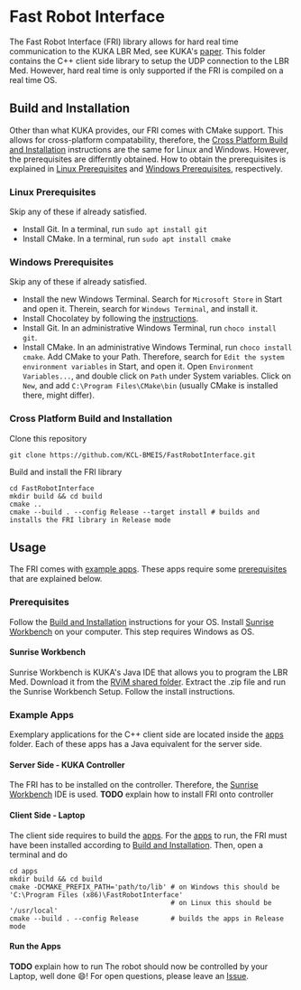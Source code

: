 # Fast Robot Interface
The Fast Robot Interface (FRI) library allows for hard real time communication to the KUKA LBR Med, see KUKA's [paper](http://www.best-of-robotics.org/pages/publications/KUKA_FRI_from_WS_Proceedings_ICRA2010.pdf). This folder contains the C++ client side library to setup the UDP connection to the LBR Med. However, hard real time is only supported if the FRI is compiled on a real time OS.
## Build and Installation
Other than what KUKA provides, our FRI comes with CMake support. This allows for cross-platform compatability, therefore, the [Cross Platform Build and Installation](#cross-platform-build-and-installation) instructions are the same for Linux and Windows. However, the prerequisites are differntly obtained. How to obtain the prerequisites is explained in [Linux Prerequisites](#linux-prerequisites) and [Windows Prerequisites](#windows-prerequisites), respectively.
### Linux Prerequisites
Skip any of these if already satisfied.
* Install Git. In a terminal, run `sudo apt install git`
* Install CMake. In a terminal, run `sudo apt install cmake`
### Windows Prerequisites
Skip any of these if already satisfied.
  * Install the new Windows Terminal. Search for `Microsoft Store` in Start and open it. Therein, search for `Windows Terminal`, and install it. 
  * Install Chocolatey by following the [instructions](https://chocolatey.org/install).
  * Install Git. In an administrative Windows Terminal, run `choco install git`.
  * Install CMake. In an administrative Windows Terminal, run `choco install cmake`. Add CMake to your Path. Therefore, search for `Edit the system environment variables` in Start, and open it. Open `Environment Variables...`, and double click on `Path` under System variables. Click on `New`, and add `C:\Program Files\CMake\bin` (usually CMake is installed there, might differ).
### Cross Platform Build and Installation
Clone this repository
```shell
git clone https://github.com/KCL-BMEIS/FastRobotInterface.git
```
Build and install the FRI library
```shell
cd FastRobotInterface
mkdir build && cd build
cmake ..
cmake --build . --config Release --target install # builds and installs the FRI library in Release mode
```
## Usage
The FRI comes with [example apps](#example-apps). These apps require some [prerequisites](#prerequisites) that are explained below.
### Prerequisites
Follow the [Build and Installation](#build-and-installation) instructions for your OS. Install [Sunrise Workbench](#sunrise-workbench) on your computer. This step requires Windows as OS.
#### Sunrise Workbench
Sunrise Workbench is KUKA's Java IDE that allows you to program the LBR Med. Download it from the [RViM shared folder](https://emckclac.sharepoint.com/:u:/s/MT-BMEIS-RVIM/ETBf6gp3Ko5EvtJVziR8MZ4BLdeX8ysF13jTVmVreq0iZA?e=XJyagD). Extract the .zip file and run the Sunrise Workbench Setup. Follow the install instructions.
### Example Apps
Exemplary applications for the C++ client side are located inside the [apps](https://github.com/KCL-BMEIS/FastRobotInterface/tree/master/apps) folder. Each of these apps has a Java equivalent for the server side.
#### Server Side - KUKA Controller
The FRI has to be installed on the controller. Therefore, the [Sunrise Workbench](#sunrise-workbench) IDE is used. 
**TODO** explain how to install FRI onto controller
#### Client Side - Laptop
The client side requires to build the [apps](https://github.com/KCL-BMEIS/FastRobotInterface/tree/master/apps). For the [apps](https://github.com/KCL-BMEIS/FastRobotInterface/tree/master/apps) to run, the FRI must have been installed according to [Build and Installation](#build-and-installation). Then, open a terminal and do
```shell
cd apps
mkdir build && cd build
cmake -DCMAKE_PREFIX_PATH='path/to/lib' # on Windows this should be 'C:\Program Files (x86)\FastRobotInterface'
                                        # on Linux this should be '/usr/local'
cmake --build . --config Release        # builds the apps in Release mode
```
#### Run the Apps
**TODO** explain how to run
The robot should now be controlled by your Laptop, well done 😄! For open questions, please leave an [Issue](https://github.com/KCL-BMEIS/FastRobotInterface/issues).
